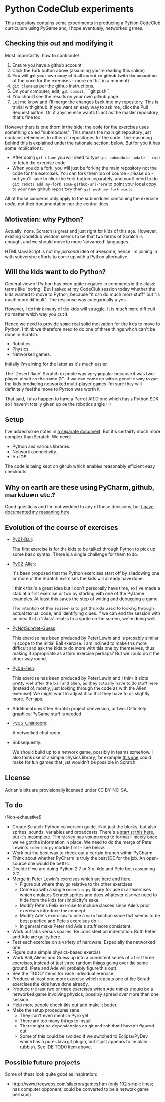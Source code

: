 Python CodeClub experiments
============================

This repository contains some experiments in producing a Python CodeClub curriculum
using PyGame and, I hope eventually, networked games.

Checking this out and modifying it
-------------------

Most importantly: how to contribute!

1. Ensure you have a github account
2. Click the Fork button above (assuming you're reading this online)
3. You will get your own copy of it all stored on github (with the exception of the code for the exercises - more on that in a moment)
4. ```git clone``` as per the github instructions.
5. On your computer, edit, ```git commit```, ```git push``.
6. You should see the results on your own github page.
7. Let me know and I'll merge the changes back into my repository. This is trivial with github. If you want an easy way to ask me, click the Pull Request button. Or, if anyone else wants to act as the master repository, that's fine too.

However there is one thorn in the side: the code for the exercises uses something called "submodules". This means the main git repository just contains references to other git repositories for the code. The reasoning behind this is explained under the rationale section, below. But for you it has some implications:
* After doing ```git clone``` you will need to type ```git submodule update --init``` to fetch the exercise code.
* When you do a fork, you will just be forking the main repository not the code for the exercises. You can fork them too of course - please do - but you'll have to click the Fork button separately, and you'll need to do ```git remote add my-fork some-github-url-here``` to point your local copy to your new github repository then ```git push my-fork master```.

All of those concerns only apply to the submodules containing the exercise _code_, not their documentation nor the central docs.

Motivation: why Python?
---------

Actually, none. Scratch is great and just right for kids of this age. However, existing CodeClub wisdom seems to be that two terms of Scratch is enough, and we should move to more 'advanced' languages.

HTML/JavaScript is not my _personal_ idea of awesome, hence I'm joining in with subversive efforts to come up with a Python alternative.

Will the kids want to do Python?
------------------------

General view of Python has been quite negative in comments in the class: terms like 'boring'. But I asked at my CodeClub session today whether the kids wanted to move to Python, because "it can do much more stuff" but "is much more difficult". The response was categorically a yes.

However, I do think many of the kids will struggle. It is _much_ more difficult no matter which way you cut it.

Hence we need to provide some real solid motivation for the kids to move to Python. I think we therefore need to do one of three things which can't be done in Scratch:

* Robotics.
* Physics.
* Networked games.

Initially I'm aiming for the latter as it's much easier.

The 'Desert Race' Scratch example was very popular because it was two-player, albeit on the same PC. If we can come up with a genuine way to get the kids producing networked multi-player games I'm sure they will definitely feel the move to Python was worth it.

That said, I also happen to have a Parrot AR.Drone which has a Python SDK so I haven't totally given up on the robotics angle :-)

Setup
------

I've added some notes in [a separate document](setup/setup.md). But it's certainly much more complex than Scratch. We need:

* Python and various libraries.
* Network connectivity.
* An IDE.

The code is being kept on github which enables reasonably efficient easy checkouts.

Why on earth are these using PyCharm, github, markdown etc.?
---------------------------------------
Good questions and I'm not wedded to any of these decisions, but [I have documented my reasoning here](setup/rationale.md)


Evolution of the course of exercises
---------------------------------------

* [Py01-Ball](exercises/Py01-Ball/docs/README.md):

  The first exercise is for the kids to be talked through Python to pick up some basic syntax. There is a single challenge for them to do.

* [Py02-Alien](exercises/Py02-Alien/docs/README.md):

  It's been proposed that the Python exercises start off by shadowing one or more of the Scratch exercises the kids will already have done.

  I think that's a great idea but I don't personally have time, so I've made a stab at a first exercise or two by starting with one of the PyGame examples. At least this saves the step of writing and debugging a game.

	The intention of this session is to get the kids used to looking through actual textual code, and identifying clues. If we can end the session with an idea that a 'class' relates to a sprite on the screen, we're doing well.

* [PyNotSureYet-Guess](exercises/PyNotSureYet-Guess/README.md):

  This exercise has been produced by Peter Lewin and is probably similar in scope to the initial Ball exercise. I am inclined to make this more difficult and ask the kids to do more with this one by themselves, thus making it appropriate as a third exercise perhaps? But we could do it the other way round.

* [Py04-Felix](exercises/Py04-Felix/docs/README.md):

  This exercise has been produced by Peter Lewin and I think it slots pretty well after the ball and alien, as they actually have to do stuff here (instead of, mostly, just looking through the code as with the Alien exercise). We might want to adjust it so that they have to do slightly more. Perhaps.

* Additional unwritten Scratch project conversion, or two. Definitely graphical PyGame stuff is needed.

* [Py06-ChatRoom](exercises/Py06-ChatRoom/docs/README.md):

  A networked chat room.

* Subsequently:

  We should build up to a network game, possibly in teams somehow. I also think use of a simple physics library, for example [this one](http://www.petercollingridge.co.uk/pygame-physics-simulation) could make for fun games that just wouldn't be possible in Scratch.

License 
-------

Adrian's bits are provisionally licensed under CC BY-NC-SA.

To do
------

(Non-exhaustive!)

* Create Scratch-Python conversion guide. (Not just the blocks, but also sprites, sounds, variables and broadcasts. There's a [start at this here, but it's incomplete](docs/scratch-python-cheatsheet/README.md). Tim Morley has volunteered to format it nicely once we've got the information in place. We need to do the merge of Pete Lewin's ```codeclub.py``` module first - see below.
* Work out the best way to check out a certain branch within PyCharm.
* Think about whether PyCharm is truly the best IDE for the job. An open-source one would be better...
* Decide if we are doing Python 2.7 or 3.x. Ade and Pete both assuming 2.7.
* Merge in Peter Lewin's exercises which are [here](exercises/PyNotSureYet-Guess/README.md) and [here](exercises/PyNotSureYet-Felix_Tutorial/README.md).
  * Figure out where they go relative to the other exercises
  * Come up with a single ```codeclub.py``` library for use in all exercises which emulates Scratch sprites and does whatever else we need to hide from the kids for simplicity's sake.
  * Modify Pete's Felix exercise to include classes since Ade's prior exercises introduce the concept.
  * Modify Ade's exercises to use a ```main``` function since that seems to be best practice and Pete's exercises do it
  * In general make Peter and Ade's stuff more consistent.
* Work out tabs versus spaces. Be consistent on indentation. Both Peter and Ade are guilty here...
* Test each exercise on a variety of hardware. Especially the networked one
* Figure out a simple physics-based exercise
* Work Ball, Aliens and Guess up into a consistent series of a first three exercises, instead of just three random things going over the same ground. (Pete and Ade will probably figure this out).
* See the 'TODO' items for each individual exercise.
* Produce at least one more exercise which repeats one of the Scrath exercises the kids have done already.
* Produce the last two or three exercises which Ade thinks should be a networked game involving physics, possibly spread over more than one session.
* Help more people check this out and make it better.
* Make the setup procedures sane.
  * They don't even mention Pyro yet
  * There are too many things to install
  * There might be dependencies on git and ssh that I haven't figured out
  * Some of this could be avoided if we switched to Eclipse/PyDev which has a pure-Java git plugin, but it just appears to be plain rubbish. See IDE TODO item above.

Possible future projects
---------------

Some of these look quite good as inspiration:
* http://www.freewebs.com/silacron/games.htm (only 192 simple lines; has computer opponent; could be converted to be a network game perhaps)

